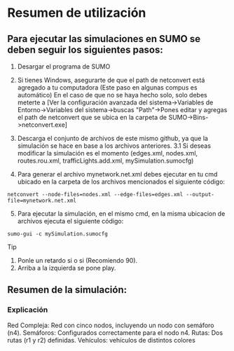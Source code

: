 # Resumen de utilización

## Para ejecutar las simulaciones en SUMO se deben seguir los siguientes pasos:

1. Desargar el programa de SUMO

2. Si tienes Windows, asegurarte de que el path de netconvert está agregado a tu computadora (Este paso en algunas compus es automático)
    En el caso de que no se haya hecho solo, solo debes meterte a [Ver la configuración avanzada del sistema->Variables de Entorno->Variables del sistema->buscas "Path"->Pones editar y 
    agregas el path de netconvert que se ubica en la carpeta de SUMO->Bins->netconvert.exe]

3. Descarga el conjunto de archivos de este mismo github, ya que la simulación se hace en base a los archivos anteriores.
3.1 Si deseas modificar la simulación es el momento (edges.xml, nodes.xml, routes.rou.xml, trafficLights.add.xml, mySimulation.sumocfg)

4. Para generar el archivo mynetwork.net.xml debes ejecutar en tu cmd ubicado en la carpeta de los archivos mencionados el siguiente código:
```
netconvert --node-files=nodes.xml --edge-files=edges.xml --output-file=mynetwork.net.xml
```
5. Para ejecutar la simulación, en el mismo cmd, en la misma ubicacion de archivos ejecuta el siguiente código:
```
sumo-gui -c mySimulation.sumocfg
```

> [!TIP]
>   1. Ponle un retardo si o si (Recomiendo 90).
>   2. Arriba a la izquierda se pone play.


## Resumen de la simulación:

### Explicación
Red Compleja: Red con cinco nodos, incluyendo un nodo con semáforo (n4).
Semáforos: Configurados correctamente para el nodo n4.
Rutas: Dos rutas (r1 y r2) definidas.
Vehículos: vehículos de distintos colores
